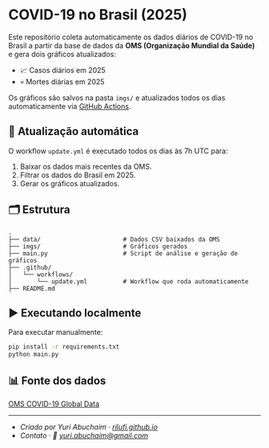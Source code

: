 # COVID-19 no Brasil (2025)

Este repositório coleta automaticamente os dados diários de COVID-19 no Brasil a partir da base de dados da **OMS (Organização Mundial da Saúde)** e gera dois gráficos atualizados:

- 📈 Casos diários em 2025  
- 💀 Mortes diárias em 2025  

Os gráficos são salvos na pasta `imgs/` e atualizados todos os dias automaticamente via [GitHub Actions](https://docs.github.com/actions).

## 🔄 Atualização automática

O workflow `update.yml` é executado todos os dias às 7h UTC para:

1. Baixar os dados mais recentes da OMS.
2. Filtrar os dados do Brasil em 2025.
3. Gerar os gráficos atualizados.

## 🗂 Estrutura

```
.
├── data/                       # Dados CSV baixados da OMS
├── imgs/                       # Gráficos gerados
├── main.py                     # Script de análise e geração de gráficos
├── .github/
│   └── workflows/
│       └── update.yml          # Workflow que roda automaticamente
├── README.md
```

## ▶️ Executando localmente

Para executar manualmente:

```bash
pip install -r requirements.txt
python main.py
```

## 📊 Fonte dos dados

[OMS COVID-19 Global Data](https://data.who.int/dashboards/covid19/who-covid-19-global-data.csv)

---

- *Criado por Yuri Abuchaim · [rilufi.github.io](https://rilufi.github.io)*
- *Contato · 📧 [yuri.abuchaim@gmail.com](mailto:yuri.abuchaim@gmail.com)*
